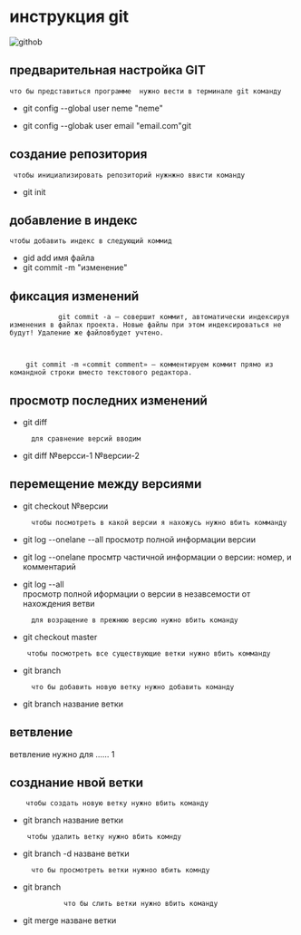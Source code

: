 # **инструкция git** #
![githob](github.jpeg) 


                                                                              


## предварительная настройка GIT
    
    что бы представиться программе  нужно вести в терминале git команду 
* git config --global user neme "neme"

* git config --globak user email "email.com"git

## создание репозитория 

     чтобы инициализировать репозиторий нужнжно ввисти команду 

* git init

## добавление в индекс 

    чтобы добавить индекс в следующий коммид 

* gid add имя файла
* git commit -m "изменение"

## фиксация изменений 


                git commit -a — совершит коммит, автоматически индексируя изменения в файлах проекта. Новые файлы при этом индексироваться не будут! Удаление же файловбудет учтено.


        
        git commit -m «commit comment» — комментируем коммит прямо из командной строки вместо текстового редактора.




## просмотр последних изменений 


* git diff
    
        для сравнение версий вводим 

* git diff №версси-1 №версии-2

 ## перемещение между версиями 

* git checkout №версии 
        
        чтобы посмотреть в какой версии я нахожусь нужно вбить комманду 

* git log --onelane --all 
просмотр полной информации версии 
* git log --onelane 
просмтр частичной информации о версии: номер, и комментарий 
* git log --all  
просмотр полной иформации о версии в незавсемости от нахождения ветви 




        для возращение в прежнюю версию нужно вбить команду 
    
*  git checkout master 

        чтобы посмотреть все существующие ветки нужно вбить комманду 

* git branch 

        что бы добавить новую ветку нужно добавить команду 

* git branch название ветки 

## ветвление 
 ветвление нужно для ......
 1
## созднание нвой ветки 

        чтобы создать новую ветку нужно вбить команду 
 * git branch название ветки 

        
        чтобы удалить ветку нужно вбить комнду 
* git branch -d назване ветки 
 
        что бы просмотреть ветки нужноо вбить комнду 

* git branch






                что бы слить ветки нужно вбить команду 

* git merge назване ветки 





